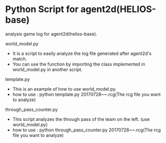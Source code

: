# Python Script for agent2d(HELIOS-base)
  analysis game log for agent2d(helios-base).
  
  world_model.py
  - It is a script to easily analyze the log file generated after agent2d's match.
  - You can use the function by importing the class implemented in world_model.py in another script.

  template.py
  - This is an example of how to use world_model.py.
  - how to use : python template.py 20170728~~.rcg(The rcg file you want to analyze)
  
  through_pass_counter.py
  - This script analyzes the through pass of the team on the left. (use world_model.py)
  - how to use : python through_pass_counter.py 20170728~~.rcg(The rcg file you want to analyze)
